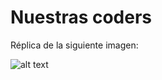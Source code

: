 # Nuestras coders

Réplica de la siguiente imagen:

![alt text](https://raw.githubusercontent.com/Laboratoria/curricula-js/632783f957accef3442934c87cecd254a202f2db/03-interactive-site/00-html-and-css/09-guided-exercises/img-nuestras-coders.png)
